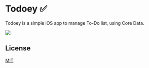 # Todoey ✅

Todoey is a simple iOS app to manage To-Do list, using Core Data.

![](example.gif)

## License
[MIT](https://choosealicense.com/licenses/mit/)

